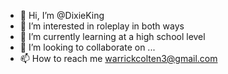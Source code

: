 - 👋 Hi, I’m @DixieKing
- 👀 I’m interested in roleplay in both ways 
- 🌱 I’m currently learning at a high school level 
- 💞️ I’m looking to collaborate on ...
- 📫 How to reach me warrickcolten3@gmail.com

<!---
DixieKing/DixieKing is a ✨ special ✨ repository because its `README.md` (this file) appears on your GitHub profile.
You can click the Preview link to take a look at your changes.
--->
